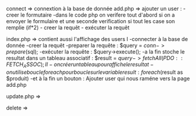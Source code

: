 connect => connextion à la base de donnée 
add.php => ajouter un user :
    -creer le formutaire 
    -dans le code php on verifere tout d'abord si on a envoyer le formulaire et une seconde verification si tout les case son remplie (if*2)
    - creer la requêt 
    - exécuter la requêt

index.php => contient aussi l'affichage des users 
    I   -connecter à la base de donnée 
        -creer la requêt
        -preparer la requête : $query = $conn->prepare($sql);
        -exécuter la requête : $query->execute();
        -a la fin stoche le resultat dans un tableau associatif : $result = $query->fetchAll(PDO::FETCH_ASSOC);
    II -on créer un tableau pour affiche le       resultat 
        -on utilise boucle foreach pour boucle sur le variable result : foreach($result as $produit)
        -et à la fin un bouton : Ajouter user qui nous raméne vers la page add.php

update.php =>


delete => 


